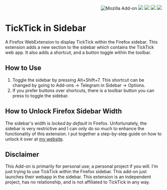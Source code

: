 <p align=right>
<img alt="Mozilla Add-on" src="https://img.shields.io/amo/v/{6930c4ab-262a-4e93-a3fa-562714cabb3f}">
<img src="https://img.shields.io/amo/rating/{6930c4ab-262a-4e93-a3fa-562714cabb3f}" />
<img src="https://img.shields.io/amo/dw/{6930c4ab-262a-4e93-a3fa-562714cabb3f}" />
<img src="https://img.shields.io/amo/users/{6930c4ab-262a-4e93-a3fa-562714cabb3f}" />
<img src="https://img.shields.io/github/license/semanticdata/firefox-ticktick-in-sidebar" />
</p>

# TickTick in Sidebar

A Firefox WebExtension to display TickTick within the Firefox sidebar. This extension adds a new section to the sidebar which contains the TickTick web app. It also adds a shortcut, and a button toggle within the toolbar.

## How to Use

1. Toggle the sidebar by pressing Alt+Shift+7. This shortcut can be changed by going to Add-ons -> Telegram in Sidebar -> Options.
2. If you prefer buttons over shortcuts, there is a toolbar button you can press to toggle the sidebar.

## How to Unlock Firefox Sidebar Width

The sidebar's width is *locked by default* in Firefox. Unfortunately, the sidebar is very restrictive and I can only do so much to enhance the functionality of this extension. I put together a step-by-step guide on how to unlock it over at [my website](https://forgetful.dev/guides/unlock-firefox-sidebar/).

## Disclaimer

This Add-on is primarily for personal use; a personal project if you will. I'm just trying to use TickTick within the Firefox sidebar. This add-on just launches their webapp in the sidebar. This extension is an independent project, has no relationship, and is not affiliated to TickTick in any way.
